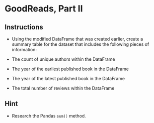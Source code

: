 # GoodReads, Part II

## Instructions

* Using the modified DataFrame that was created earlier, create a summary table for the dataset that includes the following pieces of information:

* The count of unique authors within the DataFrame

* The year of the earliest published book in the DataFrame

* The year of the latest published book in the DataFrame

* The total number of reviews within the DataFrame

## Hint

* Research the Pandas `sum()` method.
